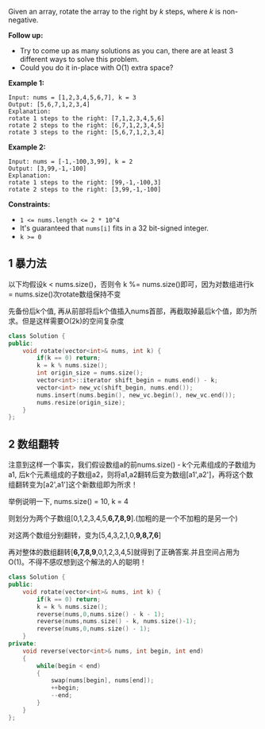 Given an array, rotate the array to the right by *k* steps, where *k* is non-negative.

**Follow up:**

- Try to come up as many solutions as you can, there are at least 3 different ways to solve this problem.
- Could you do it in-place with O(1) extra space?

 

**Example 1:**

```
Input: nums = [1,2,3,4,5,6,7], k = 3
Output: [5,6,7,1,2,3,4]
Explanation:
rotate 1 steps to the right: [7,1,2,3,4,5,6]
rotate 2 steps to the right: [6,7,1,2,3,4,5]
rotate 3 steps to the right: [5,6,7,1,2,3,4]
```

**Example 2:**

```
Input: nums = [-1,-100,3,99], k = 2
Output: [3,99,-1,-100]
Explanation: 
rotate 1 steps to the right: [99,-1,-100,3]
rotate 2 steps to the right: [3,99,-1,-100]
```

 

**Constraints:**

- `1 <= nums.length <= 2 * 10^4`
- It's guaranteed that `nums[i]` fits in a 32 bit-signed integer.
- `k >= 0`

## 1 暴力法

以下均假设k < nums.size()，否则令 k %= nums.size()即可，因为对数组进行k = nums.size()次rotate数组保持不变

先备份后k个值, 再从前部将后k个值插入nums首部，再截取掉最后k个值，即为所求。但是这样需要O(2k)的空间复杂度

```c++
class Solution {
public:
    void rotate(vector<int>& nums, int k) {
        if(k == 0) return;
        k = k % nums.size();
        int origin_size = nums.size();
        vector<int>::iterator shift_begin = nums.end() - k;
        vector<int> new_vc(shift_begin, nums.end());
        nums.insert(nums.begin(), new_vc.begin(), new_vc.end());
        nums.resize(origin_size);
    }
};
```

## 2 数组翻转

注意到这样一个事实，我们假设数组a的前nums.size() - k个元素组成的子数组为a1, 后k个元素组成的子数组a2，则将a1,a2翻转后变为数组[a1',a2']，再将这个数组翻转变为[a2',a1']这个新数组即为所求！

举例说明一下, nums.size() = 10, k = 4

则划分为两个子数组[0,1,2,3,4,5,**6,7,8,9**].(加粗的是一个不加粗的是另一个)

对这两个数组分别翻转，变为[5,4,3,2,1,0,**9,8,7,6**]

再对整体的数组翻转[**6,7,8,9**,0,1,2,3,4,5]就得到了正确答案.并且空间占用为O(1)。不得不感叹想到这个解法的人的聪明！

```c++
class Solution {
public:
    void rotate(vector<int>& nums, int k) {
        if(k == 0) return;
        k = k % nums.size();
        reverse(nums,0,nums.size() - k - 1);
        reverse(nums,nums.size() - k, nums.size()-1);
        reverse(nums,0,nums.size() - 1);
    }
private:
    void reverse(vector<int>& nums, int begin, int end)
    {
        while(begin < end)
        {
            swap(nums[begin], nums[end]);
            ++begin;
            --end;
        }
    }
};
```


